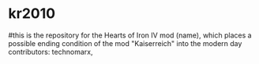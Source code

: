 # kr2010
#this is the repository for the Hearts of Iron IV mod (name), which places a possible ending condition of the mod "Kaiserreich" into the modern day
contributors: technomarx, 
